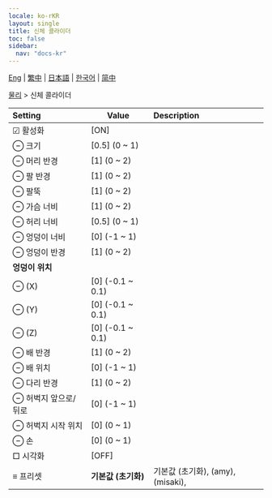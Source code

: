 ```yaml
---
locale: ko-rKR
layout: single
title: 신체 콜라이더
toc: false
sidebar:
  nav: "docs-kr"
---
```

[Eng](/dancexr/menu/2025.4/actor/body_colliders) | [繁中](/tw/dancexr/menu/2025.4/actor/body_colliders) | [日本語](/jp/dancexr/menu/2025.4/actor/body_colliders) | [한국어](/kr/dancexr/menu/2025.4/actor/body_colliders) | [简中](/zh/dancexr/menu/2025.4/actor/body_colliders)

[물리](../menu#물리) > 신체 콜라이더



| Setting | Value | Description |
| :--- | --- | :--- |
|  ☑ 활성화| [ON] | 
|  ⊖ 크기| [0.5] (0 ~ 1) | 
|  ⊖ 머리 반경| [1] (0 ~ 2) | 
|  ⊖ 팔 반경| [1] (0 ~ 2) | 
|  ⊖ 팔뚝| [1] (0 ~ 2) | 
|  ⊖ 가슴 너비| [1] (0 ~ 2) | 
|  ⊖ 허리 너비| [0.5] (0 ~ 1) | 
|  ⊖ 엉덩이 너비| [0] (-1 ~ 1) | 
|  ⊖ 엉덩이 반경| [1] (0 ~ 2) | 
|  **엉덩이 위치**|| 
|  ⊖ (X)| [0] (-0.1 ~ 0.1) | 
|  ⊖ (Y)| [0] (-0.1 ~ 0.1) | 
|  ⊖ (Z)| [0] (-0.1 ~ 0.1) | 
|  ⊖ 배 반경| [1] (0 ~ 2) | 
|  ⊖ 배 위치| [0] (-1 ~ 1) | 
|  ⊖ 다리 반경| [1] (0 ~ 2) | 
|  ⊖ 허벅지 앞으로/뒤로| [0] (-1 ~ 1) | 
|  ⊖ 허벅지 시작 위치| [0] (0 ~ 1) | 
|  ⊖ 손| [0] (0 ~ 1) | 
|  □ 시각화| [OFF] | 
|  ≡ 프리셋| **기본값 (초기화)** | 기본값 (초기화), (amy), (misaki),  |
